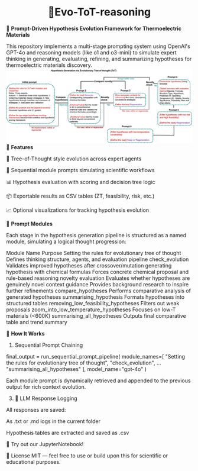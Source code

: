 
<h1 align="center"> 🌲Evo-ToT-reasoning</h1>

🧪 **Prompt-Driven Hypothesis Evolution Framework for Thermoelectric Materials**

This repository implements a multi-stage prompting system using OpenAI's GPT-4o and reasoning models (like o1 and o3-mini) to simulate expert thinking in generating, evaluating, refining, and summarizing hypotheses for thermoelectric materials discovery.
![Prompting mindmap](tot.png)
📌 **Features**

🧠 Tree-of-Thought style evolution across expert agents

🔁 Sequential module prompts simulating scientific workflows

📊 Hypothesis evaluation with scoring and decision tree logic

📦 Exportable results as CSV tables (ZT, feasibility, risk, etc.)

📈 Optional visualizations for tracking hypothesis evolution

🧬 **Prompt Modules**

Each stage in the hypothesis generation pipeline is structured as a named module, simulating a logical thought progression:

Module Name	Purpose
Setting the rules for evolutionary tree of thought	Defines thinking structure, agents, and evaluation pipeline
check_evolution	Validates improved hypotheses after crossover/mutation
generating hypothesis with chemical formulas	Forces concrete chemical proposal and rule-based reasoning
novelty evaluation	Evaluates whether hypotheses are genuinely novel
context guidance	Provides background research to inspire further refinements
compare_hypotheses	Performs comparative analysis of generated hypotheses
summarising_hypothesis	Formats hypotheses into structured tables
removing_low_feasibility_hypotheses	Filters out weak proposals
zoom_into_low_temperature_hypotheses	Focuses on low-T materials (<600K)
summarising_all_hypotheses	Outputs final comparative table and trend summary

🧠 **How It Works**
1. Sequential Prompt Chaining

final_output = run_sequential_prompt_pipeline(
    module_names=[
        "Setting the rules for evolutionary tree of thought",
        "check_evolution",
        ...
        "summarising_all_hypotheses"
    ],
    model_name="gpt-4o"
)

Each module prompt is dynamically retrieved and appended to the previous output for rich context evolution.

3. 📂 LLM Response Logging
   
All responses are saved:

As .txt or .md logs in the current folder

Hypothesis tables are extracted and saved as .csv

🧩 Try out our JupyterNotebook!

📜 License
MIT — feel free to use or build upon this for scientific or educational purposes.
